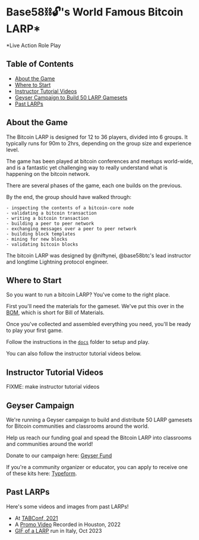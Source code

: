 # Base58⛓️🔓's World Famous Bitcoin LARP\*

\*Live Action Role Play

## Table of Contents

  * [About the Game](#about-the-game)
  * [Where to Start](#where-to-start)
  * [Instructor Tutorial Videos](#instructor-tutorial-videos)
  * [Geyser Campaign to Build 50 LARP Gamesets](#geyser-campaign)
  * [Past LARPs](#past-larps)

## About the Game

The Bitcoin LARP is designed for 12 to 36 players, divided into 6 groups.
It typically runs for 90m to 2hrs, depending on the group size and
experience level.

The game has been played at bitcoin conferences and meetups world-wide,
and is a fantastic yet challenging way to really understand what is
happening on the bitcoin network.

There are several phases of the game, each one builds on the previous.

By the end, the group should have walked through:

	- inspecting the contents of a bitcoin-core node
	- validating a bitcoin transaction
	- writing a bitcoin transaction
	- building a peer to peer network
	- exchanging messages over a peer to peer network
	- building block templates
	- mining for new blocks
	- validating bitcoin blocks


The bitcoin LARP was designed by @niftynei, @base58btc's lead instructor and longtime
Lightning protocol engineer.


## Where to Start

So you want to run a bitcoin LARP? You've come to the right place.

First you'll need the materials for the gameset. We've put this
over in the [BOM](BOM.md), which is short for Bill of Materials.

Once you've collected and assembled everything you need, you'll be
ready to play your first game.

Follow the instructions in the [`docs`](docs/) folder to setup and play.

You can also follow the instructor tutorial videos below.


## Instructor Tutorial Videos

FIXME: make instructor tutorial videos


## Geyser Campaign

We're running a Geyser campaign to build and distribute 50 LARP gamesets
for Bitcoin communities and classrooms around the world.

Help us reach our funding goal and spead the Bitcoin LARP into classrooms
and communities around the world!

Donate to our campaign here: [Geyser Fund](https://geyser.fund/project/base58sworldfamousbitcoinlarp)

If you're a community organizer or educator, you can apply to receive one
of these kits here: [Typeform](https://ykdl62lcpgz.typeform.com/larp50).


## Past LARPs

Here's some videos and images from past LARPs!

* At [TABConf, 2021](https://www.youtube.com/watch?v=vVTRO6Kmnug)
* A [Promo Video](https://bitcointv.com/w/osFPTGyrTzMDXSwHCchaae?start=0s) Recorded in Houston, 2022
* [GIF of a LARP](https://twitter.com/PraneethGunas/status/1714150490110390437) run in Italy, Oct 2023
